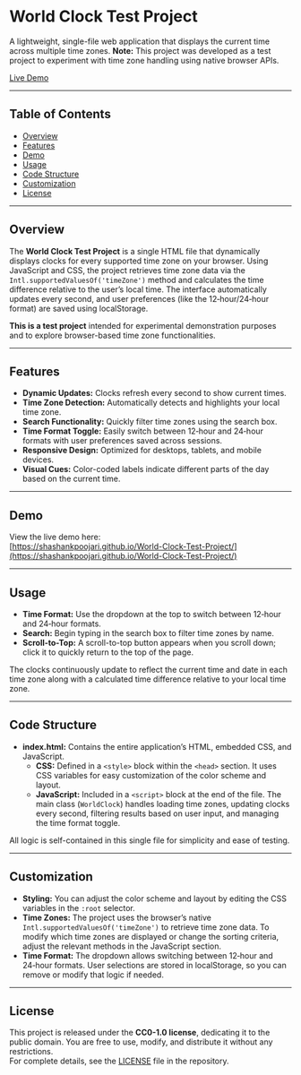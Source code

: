 # World Clock Test Project

A lightweight, single-file web application that displays the current time across multiple time zones. **Note:** This project was developed as a test project to experiment with time zone handling using native browser APIs.

[Live Demo](https://shashankpoojari.github.io/World-Clock-Test-Project/)

---

## Table of Contents

- [Overview](#overview)
- [Features](#features)
- [Demo](#demo)
- [Usage](#usage)
- [Code Structure](#code-structure)
- [Customization](#customization)
- [License](#license)

---

## Overview

The **World Clock Test Project** is a single HTML file that dynamically displays clocks for every supported time zone on your browser. Using JavaScript and CSS, the project retrieves time zone data via the `Intl.supportedValuesOf('timeZone')` method and calculates the time difference relative to the user’s local time. The interface automatically updates every second, and user preferences (like the 12‑hour/24‑hour format) are saved using localStorage.

**This is a test project** intended for experimental demonstration purposes and to explore browser-based time zone functionalities.

---

## Features

- **Dynamic Updates:** Clocks refresh every second to show current times.
- **Time Zone Detection:** Automatically detects and highlights your local time zone.
- **Search Functionality:** Quickly filter time zones using the search box.
- **Time Format Toggle:** Easily switch between 12‑hour and 24‑hour formats with user preferences saved across sessions.
- **Responsive Design:** Optimized for desktops, tablets, and mobile devices.
- **Visual Cues:** Color-coded labels indicate different parts of the day based on the current time.

---

## Demo

View the live demo here:  
[https://shashankpoojari.github.io/World-Clock-Test-Project/](https://shashankpoojari.github.io/World-Clock-Test-Project/)

---

## Usage

- **Time Format:** Use the dropdown at the top to switch between 12‑hour and 24‑hour formats.
- **Search:** Begin typing in the search box to filter time zones by name.
- **Scroll-to-Top:** A scroll-to-top button appears when you scroll down; click it to quickly return to the top of the page.

The clocks continuously update to reflect the current time and date in each time zone along with a calculated time difference relative to your local time zone.

---

## Code Structure

- **index.html:** Contains the entire application’s HTML, embedded CSS, and JavaScript.
  - **CSS:** Defined in a `<style>` block within the `<head>` section. It uses CSS variables for easy customization of the color scheme and layout.
  - **JavaScript:** Included in a `<script>` block at the end of the file. The main class (`WorldClock`) handles loading time zones, updating clocks every second, filtering results based on user input, and managing the time format toggle.
  
All logic is self-contained in this single file for simplicity and ease of testing.

---

## Customization

- **Styling:** You can adjust the color scheme and layout by editing the CSS variables in the `:root` selector.
- **Time Zones:** The project uses the browser’s native `Intl.supportedValuesOf('timeZone')` to retrieve time zone data. To modify which time zones are displayed or change the sorting criteria, adjust the relevant methods in the JavaScript section.
- **Time Format:** The dropdown allows switching between 12‑hour and 24‑hour formats. User selections are stored in localStorage, so you can remove or modify that logic if needed.

---

## License

This project is released under the **CC0-1.0 license**, dedicating it to the public domain. You are free to use, modify, and distribute it without any restrictions.  
For complete details, see the [LICENSE](LICENSE) file in the repository.
